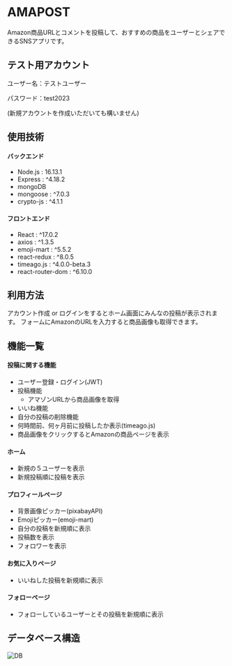 
# AMAPOST

Amazon商品URLとコメントを投稿して、おすすめの商品をユーザーとシェアできるSNSアプリです。


## テスト用アカウント
ユーザー名：テストユーザー

パスワード：test2023

(新規アカウントを作成いただいても構いません)


## 使用技術
#### バックエンド

- Node.js : 16.13.1
- Express : ^4.18.2
- mongoDB
- mongoose : ^7.0.3
- crypto-js : ^4.1.1

#### フロントエンド
- React : ^17.0.2
- axios : ^1.3.5
- emoji-mart : ^5.5.2
- react-redux : ^8.0.5
- timeago.js : ^4.0.0-beta.3
- react-router-dom : ^6.10.0

## 利用方法
アカウント作成 or ログインをするとホーム画面にみんなの投稿が表示されます。
フォームにAmazonのURLを入力すると商品画像も取得できます。

## 機能一覧
#### 投稿に関する機能
- ユーザー登録・ログイン(JWT)
- 投稿機能
    - アマゾンURLから商品画像を取得
- いいね機能
- 自分の投稿の削除機能
- 何時間前、何ヶ月前に投稿したか表示(timeago.js)
- 商品画像をクリックするとAmazonの商品ページを表示

#### ホーム
- 新規の５ユーザーを表示
- 新規投稿順に投稿を表示

#### プロフィールページ
- 背景画像ピッカー(pixabayAPI)
- Emojiピッカー(emoji-mart)
- 自分の投稿を新規順に表示
- 投稿数を表示
- フォロワーを表示

#### お気に入りページ
- いいねした投稿を新規順に表示

#### フォローページ
- フォローしているユーザーとその投稿を新規順に表示

## データベース構造
![DB](https://i.gyazo.com/93b2d01d0e399320ddea1596b003bb83.png)